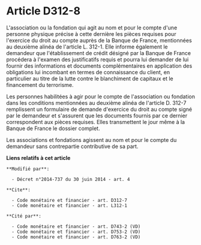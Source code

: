 # Article D312-8

L'association ou la fondation qui agit au nom et pour le compte d'une personne physique précise à cette dernière les pièces
requises pour l'exercice du droit au compte auprès de la Banque de France, mentionnées au deuxième alinéa de l'article L.
312-1. Elle informe également le demandeur que l'établissement de crédit désigné par la Banque de France procédera à l'examen
des justificatifs requis et pourra lui demander de lui fournir des informations et documents complémentaires en application
des obligations lui incombant en termes de connaissance du client, en particulier au titre de la lutte contre le blanchiment
de capitaux et le financement du terrorisme. 

Les personnes habilitées à agir pour le compte de l'association ou fondation dans les conditions mentionnées au deuxième
alinéa de l'article D. 312-7 remplissent un formulaire de demande d'exercice du droit au compte signé par le demandeur et
s'assurent que les documents fournis par ce dernier correspondent aux pièces requises. Elles transmettent le jour même à la
Banque de France le dossier complet. 

Les associations et fondations agissent au nom et pour le compte du demandeur sans contrepartie contributive de sa part.

**Liens relatifs à cet article**

	**Modifié par**:

	  - Décret n°2014-737 du 30 juin 2014 - art. 4

	**Cite**:

	  - Code monétaire et financier - art. D312-7
	  - Code monétaire et financier - art. L312-1

	**Cité par**:

	  - Code monétaire et financier - art. D743-2 (VD)
	  - Code monétaire et financier - art. D753-2 (VD)
	  - Code monétaire et financier - art. D763-2 (VD)
